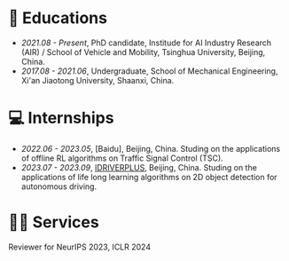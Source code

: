 
# 📖 Educations
- *2021.08 - Present*, PhD candidate, Institude for AI Industry Research (AIR) / School of Vehicle and Mobility, Tsinghua University, Beijing, China.
- *2017.08 - 2021.06*, Undergraduate, School of Mechanical Engineering, Xi'an Jiaotong University, Shaanxi, China.

# 💻 Internships
- *2022.06 - 2023.05*, [Baidu], Beijing, China. Studing on the applications of offline RL algorithms on Traffic Signal Control (TSC).
- *2023.07 - 2023.09*, [IDRIVERPLUS](https://www.idriverplus.com/en/index.html), Beijing, China. Studing on the applications of life long learning algorithms on 2D object detection for autonomous driving.

# 🧑‍🎨 Services
Reviewer for NeurIPS 2023, ICLR 2024
